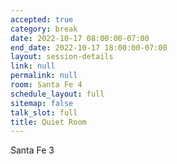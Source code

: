 ```yaml
---
accepted: true
category: break
date: 2022-10-17 08:00:00-07:00
end_date: 2022-10-17 18:00:00-07:00
layout: session-details
link: null
permalink: null
room: Santa Fe 4
schedule_layout: full
sitemap: false
talk_slot: full
title: Quiet Room
---
```


Santa Fe 3
